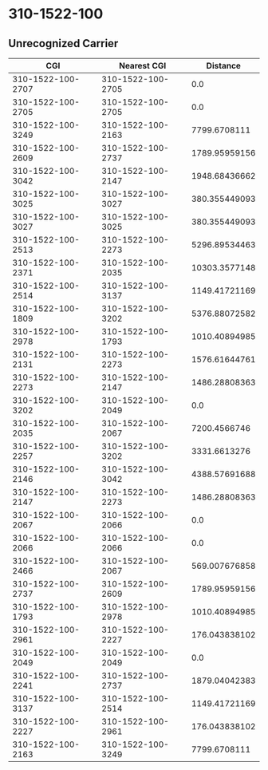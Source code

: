 # 310-1522-100
## Unrecognized Carrier


| CGI | Nearest CGI | Distance |
|-----|-------------|----------|
| 310-1522-100-2707 | 310-1522-100-2705 | 0.0 |
| 310-1522-100-2705 | 310-1522-100-2705 | 0.0 |
| 310-1522-100-3249 | 310-1522-100-2163 | 7799.6708111 |
| 310-1522-100-2609 | 310-1522-100-2737 | 1789.95959156 |
| 310-1522-100-3042 | 310-1522-100-2147 | 1948.68436662 |
| 310-1522-100-3025 | 310-1522-100-3027 | 380.355449093 |
| 310-1522-100-3027 | 310-1522-100-3025 | 380.355449093 |
| 310-1522-100-2513 | 310-1522-100-2273 | 5296.89534463 |
| 310-1522-100-2371 | 310-1522-100-2035 | 10303.3577148 |
| 310-1522-100-2514 | 310-1522-100-3137 | 1149.41721169 |
| 310-1522-100-1809 | 310-1522-100-3202 | 5376.88072582 |
| 310-1522-100-2978 | 310-1522-100-1793 | 1010.40894985 |
| 310-1522-100-2131 | 310-1522-100-2273 | 1576.61644761 |
| 310-1522-100-2273 | 310-1522-100-2147 | 1486.28808363 |
| 310-1522-100-3202 | 310-1522-100-2049 | 0.0 |
| 310-1522-100-2035 | 310-1522-100-2067 | 7200.4566746 |
| 310-1522-100-2257 | 310-1522-100-3202 | 3331.6613276 |
| 310-1522-100-2146 | 310-1522-100-3042 | 4388.57691688 |
| 310-1522-100-2147 | 310-1522-100-2273 | 1486.28808363 |
| 310-1522-100-2067 | 310-1522-100-2066 | 0.0 |
| 310-1522-100-2066 | 310-1522-100-2066 | 0.0 |
| 310-1522-100-2466 | 310-1522-100-2067 | 569.007676858 |
| 310-1522-100-2737 | 310-1522-100-2609 | 1789.95959156 |
| 310-1522-100-1793 | 310-1522-100-2978 | 1010.40894985 |
| 310-1522-100-2961 | 310-1522-100-2227 | 176.043838102 |
| 310-1522-100-2049 | 310-1522-100-2049 | 0.0 |
| 310-1522-100-2241 | 310-1522-100-2737 | 1879.04042383 |
| 310-1522-100-3137 | 310-1522-100-2514 | 1149.41721169 |
| 310-1522-100-2227 | 310-1522-100-2961 | 176.043838102 |
| 310-1522-100-2163 | 310-1522-100-3249 | 7799.6708111 |
